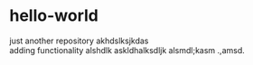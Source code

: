 # hello-world
just another repository
akhdslksjkdas\
adding functionality
alshdlk
askldhalksdljk
alsmdl;kasm
.,amsd.
